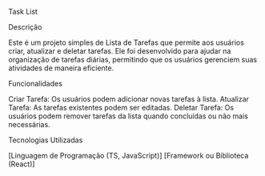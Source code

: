 Task List

Descrição

Este é um projeto simples de Lista de Tarefas que permite aos usuários criar, atualizar e deletar tarefas. Ele foi desenvolvido para ajudar na organização de tarefas diárias, permitindo que os usuários gerenciem suas atividades de maneira eficiente.

Funcionalidades

Criar Tarefa: Os usuários podem adicionar novas tarefas à lista.
Atualizar Tarefa: As tarefas existentes podem ser editadas.
Deletar Tarefa: Os usuários podem remover tarefas da lista quando concluídas ou não mais necessárias.

Tecnologias Utilizadas

[Linguagem de Programação (TS, JavaScript)]
[Framework ou Biblioteca (React)]